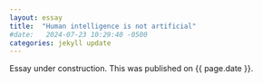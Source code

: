 ```yaml
---
layout: essay
title:  "Human intelligence is not artificial"
#date:   2024-07-23 10:29:40 -0500
categories: jekyll update
---
```


Essay under construction. This was published on {{ page.date }}.